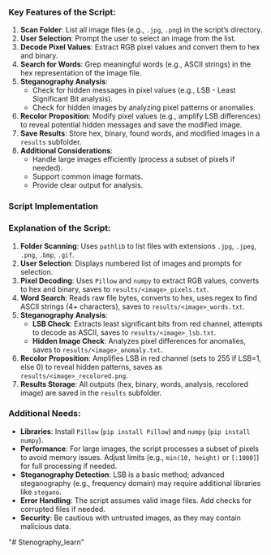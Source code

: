 ### Key Features of the Script:
1. **Scan Folder**: List all image files (e.g., `.jpg`, `.png`) in the script’s directory.
2. **User Selection**: Prompt the user to select an image from the list.
3. **Decode Pixel Values**: Extract RGB pixel values and convert them to hex and binary.
4. **Search for Words**: Grep meaningful words (e.g., ASCII strings) in the hex representation of the image file.
5. **Steganography Analysis**:
   - Check for hidden messages in pixel values (e.g., LSB - Least Significant Bit analysis).
   - Check for hidden images by analyzing pixel patterns or anomalies.
6. **Recolor Proposition**: Modify pixel values (e.g., amplify LSB differences) to reveal potential hidden messages and save the modified image.
7. **Save Results**: Store hex, binary, found words, and modified images in a `results` subfolder.
8. **Additional Considerations**:
   - Handle large images efficiently (process a subset of pixels if needed).
   - Support common image formats.
   - Provide clear output for analysis.


### Script Implementation


### Explanation of the Script:
1. **Folder Scanning**: Uses `pathlib` to list files with extensions `.jpg`, `.jpeg`, `.png`, `.bmp`, `.gif`.
2. **User Selection**: Displays numbered list of images and prompts for selection.
3. **Pixel Decoding**: Uses `Pillow` and `numpy` to extract RGB values, converts to hex and binary, saves to `results/<image>_pixels.txt`.
4. **Word Search**: Reads raw file bytes, converts to hex, uses regex to find ASCII strings (4+ characters), saves to `results/<image>_words.txt`.
5. **Steganography Analysis**:
   - **LSB Check**: Extracts least significant bits from red channel, attempts to decode as ASCII, saves to `results/<image>_lsb.txt`.
   - **Hidden Image Check**: Analyzes pixel differences for anomalies, saves to `results/<image>_anomaly.txt`.
6. **Recolor Proposition**: Amplifies LSB in red channel (sets to 255 if LSB=1, else 0) to reveal hidden patterns, saves as `results/<image>_recolored.png`.
7. **Results Storage**: All outputs (hex, binary, words, analysis, recolored image) are saved in the `results` subfolder.

### Additional Needs:
- **Libraries**: Install `Pillow` (`pip install Pillow`) and `numpy` (`pip install numpy`).
- **Performance**: For large images, the script processes a subset of pixels to avoid memory issues. Adjust limits (e.g., `min(10, height)` or `[:1000]`) for full processing if needed.
- **Steganography Detection**: LSB is a basic method; advanced steganography (e.g., frequency domain) may require additional libraries like `stegano`.
- **Error Handling**: The script assumes valid image files. Add checks for corrupted files if needed.
- **Security**: Be cautious with untrusted images, as they may contain malicious data.

"# Stenography_learn" 

